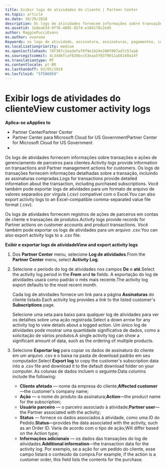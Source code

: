 ```yaml
---
title: Exibir logs de atividades do cliente | Partner Center
ms.topic: article
ms.date: 10/29/2018
description: Os logs de atividades fornecem informações sobre transações e ações de gerenciamento de parceiros para clientes.
ms.assetid: 2e8ea634-9f76-4005-9274-e104170c2ed5
author: MaggiePucciEvans
ms.author: evansma
Keywords: os logs de atividade, assinatura, assinaturas, pagamentos, cobrança, as transações
ms.localizationpriority: medium
ms.openlocfilehash: 78f30fc2eadefaf9f9e1624e200f097ad7c57aa8
ms.sourcegitcommit: 4c34d6fcaf020bcc53eaa5f0379011a56149a14f
ms.translationtype: MT
ms.contentlocale: pt-BR
ms.lasthandoff: 03/05/2019
ms.locfileid: "57586059"
---
```

# <a name="view-customer-activity-logs"></a><span data-ttu-id="c66c1-104">Exibir logs de atividades do cliente</span><span class="sxs-lookup"><span data-stu-id="c66c1-104">View customer activity logs</span></span>

<span data-ttu-id="c66c1-105">**Aplica-se a**</span><span class="sxs-lookup"><span data-stu-id="c66c1-105">**Applies to**</span></span>

-  <span data-ttu-id="c66c1-106">Partner Center</span><span class="sxs-lookup"><span data-stu-id="c66c1-106">Partner Center</span></span>
-  <span data-ttu-id="c66c1-107">Partner Center para Microsoft Cloud for US Government</span><span class="sxs-lookup"><span data-stu-id="c66c1-107">Partner Center for Microsoft Cloud for US Government</span></span>
-  


<span data-ttu-id="c66c1-108">Os logs de atividades fornecem informações sobre transações e ações de gerenciamento de parceiros para clientes.</span><span class="sxs-lookup"><span data-stu-id="c66c1-108">Activity logs provide information on transactions and Partner management actions for customers.</span></span> <span data-ttu-id="c66c1-109">Os logs de transações fornecem informações detalhadas sobre a transação, incluindo as assinaturas compradas.</span><span class="sxs-lookup"><span data-stu-id="c66c1-109">Logs for transactions provide detailed information about the transaction, including purchased subscriptions.</span></span> <span data-ttu-id="c66c1-110">Você também pode exportar logs de atividades para um formato de arquivo de valores separados por vírgula (.csv) compatível com o Excel.</span><span class="sxs-lookup"><span data-stu-id="c66c1-110">You can also export activity logs to an Excel-compatible comma-separated value file format (.csv).</span></span>

<span data-ttu-id="c66c1-111">Os logs de atividades fornecem registros de ações de parceiros em contas de cliente e transações de produtos.</span><span class="sxs-lookup"><span data-stu-id="c66c1-111">Activity logs provide records for Partner actions on customer accounts and product transactions.</span></span> <span data-ttu-id="c66c1-112">Você também pode exportar os logs de atividades para um arquivo .csv.</span><span class="sxs-lookup"><span data-stu-id="c66c1-112">You can also export activity logs to a .csv file.</span></span>

<span data-ttu-id="c66c1-113">**Exibir e exportar logs de atividade**</span><span class="sxs-lookup"><span data-stu-id="c66c1-113">**View and export activity logs**</span></span>

1.  <span data-ttu-id="c66c1-114">Dos **Partner Center** menu, selecione **Log de atividades**.</span><span class="sxs-lookup"><span data-stu-id="c66c1-114">From the **Partner Center** menu, select **Activity Log**.</span></span>
2.  <span data-ttu-id="c66c1-115">Selecione o período do log de atividades nos campos **De** e **até**.</span><span class="sxs-lookup"><span data-stu-id="c66c1-115">Select the activity log period in the **From** and **to** fields.</span></span> <span data-ttu-id="c66c1-116">A exportação do log de atividades usará como padrão o mês mais recente.</span><span class="sxs-lookup"><span data-stu-id="c66c1-116">The activity log export defaults to the most recent month.</span></span>

    <span data-ttu-id="c66c1-117">Cada log de atividades fornece um link para a página **Assinaturas** do cliente listado.</span><span class="sxs-lookup"><span data-stu-id="c66c1-117">Each activity log provides a link to the listed customer's **Subscriptions** page.</span></span>

    <span data-ttu-id="c66c1-118">Selecione uma seta para baixo para qualquer log de atividades para ver os detalhes sobre uma ação registrada.</span><span class="sxs-lookup"><span data-stu-id="c66c1-118">Select a down arrow for any activity log to view details about a logged action.</span></span> <span data-ttu-id="c66c1-119">Um único log de atividades pode mostrar uma quantidade significativa de dados, como a solicitação de vários produtos.</span><span class="sxs-lookup"><span data-stu-id="c66c1-119">A single activity log can show a significant amount of data, such as the ordering of multiple products.</span></span>

3.  <span data-ttu-id="c66c1-120">Selecione **Exportar log** para copiar os dados de assinatura do cliente em um arquivo .csv e o baixa na pasta de download padrão em seu computador.</span><span class="sxs-lookup"><span data-stu-id="c66c1-120">Select **Export log** to copy the customer's subscription data into a .csv file and download it to the default download folder on your computer.</span></span> <span data-ttu-id="c66c1-121">As colunas de dados incluem o seguinte:</span><span class="sxs-lookup"><span data-stu-id="c66c1-121">Data columns include the following:</span></span>
    -   <span data-ttu-id="c66c1-122">**Cliente afetado** — nome da empresa do cliente;</span><span class="sxs-lookup"><span data-stu-id="c66c1-122">**Affected customer**—the customer's company name;</span></span>
    -   <span data-ttu-id="c66c1-123">**Ação** — o nome do produto da assinatura;</span><span class="sxs-lookup"><span data-stu-id="c66c1-123">**Action**—the product name for the subscription;</span></span>
    -   <span data-ttu-id="c66c1-124">**Usuário parceiro** — o parceiro associado à atividade;</span><span class="sxs-lookup"><span data-stu-id="c66c1-124">**Partner user**—the Partner associated with the activity;</span></span>
    -   <span data-ttu-id="c66c1-125">**Status** — fornece os dados associados à atividade, como uma ID do Pedido.</span><span class="sxs-lookup"><span data-stu-id="c66c1-125">**Status**—provides the data associated with the activity, such as an Order ID.</span></span> <span data-ttu-id="c66c1-126">Varia de acordo com o tipo de ação;</span><span class="sxs-lookup"><span data-stu-id="c66c1-126">Will differ based on the Action type;</span></span>
    -   <span data-ttu-id="c66c1-127">**Informações adicionais** — os dados das transações do log de atividades.</span><span class="sxs-lookup"><span data-stu-id="c66c1-127">**Additional information**—the transaction data for the activity log.</span></span> <span data-ttu-id="c66c1-128">Por exemplo, se a ação for um pedido do cliente, esse campo listará o conteúdo da compra.</span><span class="sxs-lookup"><span data-stu-id="c66c1-128">For example, if the action is a customer order, this field lists the contents for the purchase.</span></span>

 

 



